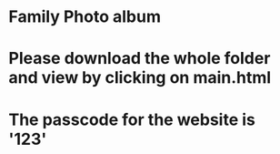 # Family Photo album
# Please download the whole folder and view by clicking on main.html
# The passcode for the website is '123'

